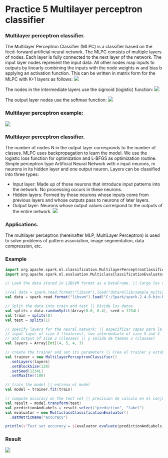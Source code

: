 # Practice 5 Multilayer perceptron classifier
### **Multilayer perceptron classifier.**
The Multilayer Perceptron Classifier (MLPC) is a classifier based on the feed-forward artificial neural network. The MLPC consists of multiple layers of nodes. Each layer is fully connected to the next layer of the network. The input layer nodes represent the input data.
All other nodes map inputs to outputs by linearly combining the inputs with the node weights w and bias b applying an activation function. This can be written in matrix form for the MLPC with K+1 layers as follows:
![](https://github.com/rafaelsanchezbaez/Big_Data/blob/Unit_3/practices/practice_5/pic1.jpg)

The nodes in the intermediate layers use the sigmoid (logistic) function:
![](https://github.com/rafaelsanchezbaez/Big_Data/blob/Unit_3/practices/practice_5/pic2.jpg)

The output layer nodes use the softmax function:
![](https://github.com/rafaelsanchezbaez/Big_Data/blob/Unit_3/practices/practice_5/pic3.jpg)

### Multilayer perceptron example:
![](https://github.com/rafaelsanchezbaez/Big_Data/blob/Unit_3/practices/practice_5/pic4.jpg)

### Multilayer perceptron classifier.
The number of nodes N in the output layer corresponds to the number of classes. MLPC uses backpropagation to learn the model. We use the logistic loss function for optimization and L-BFGS as optimization routine.
Simple perceptron type Artificial Neural Network with n input neurons, m neurons in its hidden layer and one output neuron.
Layers can be classified into three types:
- Input layer: Made up of those neurons that introduce input patterns into the network. No processing occurs in these neurons.
- Hidden layers: Formed by those neurons whose inputs come from previous layers and whose outputs pass to neurons of later layers.
- Output layer: Neurons whose output values correspond to the outputs of the entire network.
![](https://github.com/rafaelsanchezbaez/Big_Data/blob/Unit_3/practices/practice_5/pic5.jpg)

### Applications.
The multilayer perceptron (hereinafter MLP, MultiLayer Perceptron) is used to solve problems of pattern association, image segmentation, data compression, etc.

### Example
```scala
import org.apache.spark.ml.classification.MultilayerPerceptronClassifier
import org.apache.spark.ml.evaluation.MulticlassClassificationEvaluator

// Load the data stored in LIBSVM format as a DataFrame. || Carga los datos almacenados en formato LIBSVM como DataFrame.

//val data = spark.read.format("libsvm").load("data/mllib/sample_multiclass_classification_data.txt")
val data = spark.read.format("libsvm").load("C:/Spark/spark-2.4.8-bin-hadoop2.7/data/mllib/sample_multiclass_classification_data.txt")

// Split the data into train and test || Divide los datos
val splits = data.randomSplit(Array(0.6, 0.4), seed = 1234L)
val train = splits(0)
val test = splits(1)

// specify layers for the neural network: || especificar capas para la red neuronal:
// input layer of size 4 (features), two intermediate of size 5 and 4 || capa de entrada de tamano 4 (features), dos intermedias de tamano 5 y 4
// and output of size 3 (classes) || y salida de tamano 3 (classes) 
val layers = Array[Int](4, 5, 4, 3)

// create the trainer and set its parameters || Crea el trainer y establece sus parametros.
val trainer = new MultilayerPerceptronClassifier()
  .setLayers(layers)
  .setBlockSize(128)
  .setSeed(1234L)
  .setMaxIter(100)

// train the model || entrena el model
val model = trainer.fit(train)

// compute accuracy on the test set || precision de calculo en el conjunto de prueba
val result = model.transform(test)
val predictionAndLabels = result.select("prediction", "label")
val evaluator = new MulticlassClassificationEvaluator()
  .setMetricName("accuracy")

println(s"Test set accuracy = ${evaluator.evaluate(predictionAndLabels)}")
```

### Result
![](https://github.com/rafaelsanchezbaez/Big_Data/blob/Unit_3/practices/practice_5/pic6.jpg)
